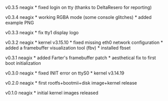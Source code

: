 v0.3.5 neagix
	* fixed login on tty (thanks to DeltaResero for reporting)

v0.3.4 neagix
	* working RGBA mode (some console glitches)
	* added example PNG

v0.3.3 neagix
	* fix tty1 display logo

v0.3.2 neagix
	* kernel v3.15.10
	* fixed missing eth0 network configuration
	* added a framebuffer visualization tool (fbv)
	* installed fbset

v0.3.1 neagix
	* added Farter's framebuffer patch
	* aesthetical fix to first boot initialization

v0.3.0 neagix
	* fixed INIT error on ttyS0
	* kernel v3.14.19

v0.2.0 neagix
	* first rootfs+bootmii+disk image+kernel release


v0.1.0 neagix
	* initial kernel images released
